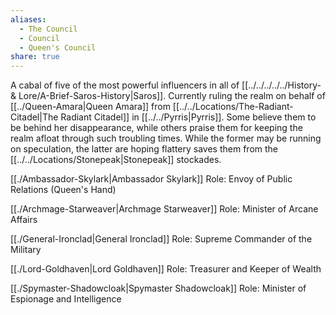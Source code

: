 ```yaml
---
aliases:
  - The Council
  - Council
  - Queen's Council
share: true
---
```


A cabal of five of the most powerful influencers in all of [[../../../../../History-& Lore/A-Brief-Saros-History|Saros]]. Currently ruling the realm on behalf of [[../Queen-Amara|Queen Amara]] from [[../../Locations/The-Radiant-Citadel|The Radiant Citadel]] in [[../../Pyrris|Pyrris]]. Some believe them to be behind her disappearance, while others praise them for keeping the realm afloat through such troubling times. While the former may be running on speculation, the latter are hoping flattery saves them from the [[../../Locations/Stonepeak|Stonepeak]] stockades.

[[./Ambassador-Skylark|Ambassador Skylark]]
Role: Envoy of Public Relations (Queen's Hand)

[[./Archmage-Starweaver|Archmage Starweaver]]
Role: Minister of Arcane Affairs

[[./General-Ironclad|General Ironclad]]
Role: Supreme Commander of the Military

[[./Lord-Goldhaven|Lord Goldhaven]]
Role: Treasurer and Keeper of Wealth

[[./Spymaster-Shadowcloak|Spymaster Shadowcloak]]
Role: Minister of Espionage and Intelligence